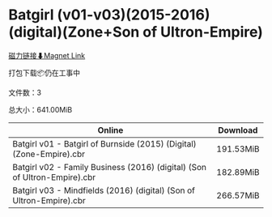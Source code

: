 # Batgirl (v01-v03)(2015-2016)(digital)(Zone+Son of Ultron-Empire)

[磁力链接⬇Magnet Link](magnet:?xt=urn:btih:c5450d577eed8f7917660c83d92983105177227c&dn=Batgirl%20%28v01-v03%29%282015-2016%29%28digital%29%28Zone%2BSon%20of%20Ultron-Empire%29)

打包下载📦仍在工事中

文件数：3

总大小：641.00MiB

Online | Download
--- | ---
Batgirl v01 - Batgirl of Burnside (2015) (Digital) (Zone-Empire).cbr | 191.53MiB
Batgirl v02 - Family Business (2016) (digital) (Son of Ultron-Empire).cbr | 182.89MiB
Batgirl v03 - Mindfields (2016) (digital) (Son of Ultron-Empire).cbr | 266.57MiB